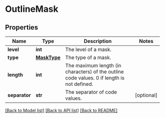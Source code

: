 # OutlineMask

## Properties
Name | Type | Description | Notes
------------ | ------------- | ------------- | -------------
**level** | **int** | The level of a mask. | 
**type** | [**MaskType**](MaskType.md) | The type of a mask. | 
**length** | **int** | The maximum length (in characters) of the outline code values. 0 if length is not defined. | 
**separator** | **str** | The separator of code values. | [optional] 

[[Back to Model list]](../README.md#documentation-for-models) [[Back to API list]](../README.md#documentation-for-api-endpoints) [[Back to README]](../README.md)


